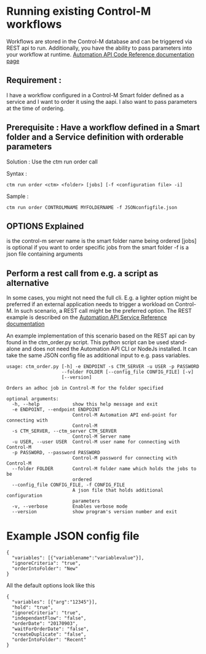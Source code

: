 # Running existing Control-M workflows
Workflows are stored in the Control-M database and can be triggered via REST api to run. Additionally, you have the ability to pass parameters into your workflow at runtime. 
[Automation API Code Reference documentation page](https://docs.bmc.com/docs/display/public/workloadautomation/Control-M+Automation+API+-+Code+Reference)

## Requirement : 
I have a workflow configured in a Control-M Smart folder defined as a service and I want to order it using the aapi. I also want to pass parameters at the time of ordering.

## Prerequisite : Have a workflow defined in a Smart folder and a Service definition with orderable parameters
Solution : Use the ctm run order call

Syntax :

```ctm run order <ctm> <folder> [jobs] [-f <configuration file> -i]```

Sample : 

```ctm run order CONTROLMNAME MYFOLDERNAME -f JSONconfigfile.json```

## OPTIONS Explained
<ctm> is the control-m server name
<folder> is the smart folder name being ordered
[jobs] is optional if you want to order specific jobs from the smart folder
-f is a json file containing arguments

## Perform a rest call from e.g. a script as alternative 

In some cases, you might not need the full cli. E.g. a lighter option might be preferred if an external application needs to trigger a workload on Control-M. In such scenario, a REST call might be the preferred option. The REST example is described on the [Automation API Service Reference documentation](https://docs.bmc.com/docs/automation-api/9019100monthly/run-service-872868748.html#Runservice-runorder)

An example implementation of this scenario based on the REST api can by found in the ctm_order.py script. This python script can be used stand-alone and does not need the Automation API CLI or NodeJs installed. It can take the same JSON config file as additional input to e.g. pass variables. 
```
usage: ctm_order.py [-h] -e ENDPOINT -s CTM_SERVER -u USER -p PASSWORD
                    --folder FOLDER [--config_file CONFIG_FILE] [-v]
                    [--version]

Orders an adhoc job in Control-M for the folder specified

optional arguments:
  -h, --help            show this help message and exit
  -e ENDPOINT, --endpoint ENDPOINT
                        Control-M Automation API end-point for connecting with
                        Control-M
  -s CTM_SERVER, --ctm_server CTM_SERVER
                        Control-M Server name
  -u USER, --user USER  Control-M user name for connecting with Control-M
  -p PASSWORD, --password PASSWORD
                        Control-M password for connecting with Control-M
  --folder FOLDER       Control-M folder name which holds the jobs to be
                        ordered
  --config_file CONFIG_FILE, -f CONFIG_FILE
                        A json file that holds additional configuration
                        parameters
  -v, --verbose         Enables verbose mode
  --version             show program's version number and exit
```
# Example JSON config file

```
{
  "variables": [{"variablename":"variablevalue"}],
  "ignoreCriteria": "true",
  "orderIntoFolder": "New"
}
```

All the default options look like this 

```
{
  "variables": [{"arg":"12345"}],
  "hold": "true",
  "ignoreCriteria": "true",
  "independantFlow": "false",
  "orderDate": "20170903",
  "waitForOrderDate": "false",
  "createDuplicate": "false",
  "orderIntoFolder": "Recent"
}
```



